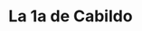 ---
title: "La 1a de Cabildo"
url: /ciudad-autonoma-de-buenos-aires/la-1a-de-cabildo/
shop: hardware
---